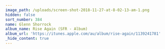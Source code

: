 ```yaml
---
image_path: /uploads/screen-shot-2018-11-27-at-8-02-13-am-1.png
hidden: false
sort_number: 384
name: Glenn Shorrock
album_name: Rise Again (SFR - Album)
album_url: 'https://itunes.apple.com/au/album/rise-again/1139241781'
_hide_content: true
---
```


